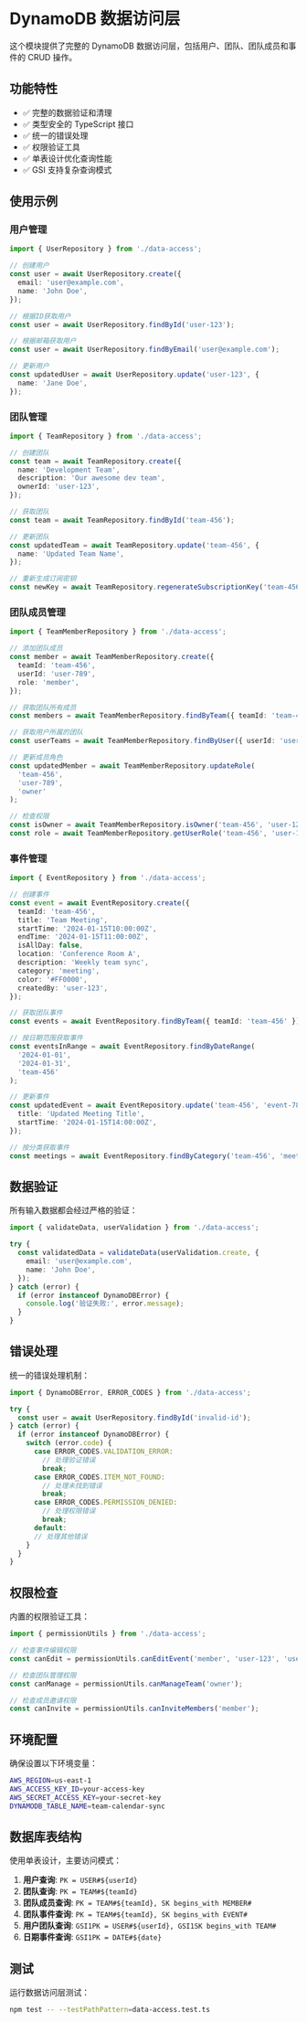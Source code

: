 # DynamoDB 数据访问层

这个模块提供了完整的 DynamoDB 数据访问层，包括用户、团队、团队成员和事件的 CRUD 操作。

## 功能特性

- ✅ 完整的数据验证和清理
- ✅ 类型安全的 TypeScript 接口
- ✅ 统一的错误处理
- ✅ 权限验证工具
- ✅ 单表设计优化查询性能
- ✅ GSI 支持复杂查询模式

## 使用示例

### 用户管理

```typescript
import { UserRepository } from './data-access';

// 创建用户
const user = await UserRepository.create({
  email: 'user@example.com',
  name: 'John Doe',
});

// 根据ID获取用户
const user = await UserRepository.findById('user-123');

// 根据邮箱获取用户
const user = await UserRepository.findByEmail('user@example.com');

// 更新用户
const updatedUser = await UserRepository.update('user-123', {
  name: 'Jane Doe',
});
```

### 团队管理

```typescript
import { TeamRepository } from './data-access';

// 创建团队
const team = await TeamRepository.create({
  name: 'Development Team',
  description: 'Our awesome dev team',
  ownerId: 'user-123',
});

// 获取团队
const team = await TeamRepository.findById('team-456');

// 更新团队
const updatedTeam = await TeamRepository.update('team-456', {
  name: 'Updated Team Name',
});

// 重新生成订阅密钥
const newKey = await TeamRepository.regenerateSubscriptionKey('team-456');
```

### 团队成员管理

```typescript
import { TeamMemberRepository } from './data-access';

// 添加团队成员
const member = await TeamMemberRepository.create({
  teamId: 'team-456',
  userId: 'user-789',
  role: 'member',
});

// 获取团队所有成员
const members = await TeamMemberRepository.findByTeam({ teamId: 'team-456' });

// 获取用户所属的团队
const userTeams = await TeamMemberRepository.findByUser({ userId: 'user-123' });

// 更新成员角色
const updatedMember = await TeamMemberRepository.updateRole(
  'team-456',
  'user-789',
  'owner'
);

// 检查权限
const isOwner = await TeamMemberRepository.isOwner('team-456', 'user-123');
const role = await TeamMemberRepository.getUserRole('team-456', 'user-123');
```

### 事件管理

```typescript
import { EventRepository } from './data-access';

// 创建事件
const event = await EventRepository.create({
  teamId: 'team-456',
  title: 'Team Meeting',
  startTime: '2024-01-15T10:00:00Z',
  endTime: '2024-01-15T11:00:00Z',
  isAllDay: false,
  location: 'Conference Room A',
  description: 'Weekly team sync',
  category: 'meeting',
  color: '#FF0000',
  createdBy: 'user-123',
});

// 获取团队事件
const events = await EventRepository.findByTeam({ teamId: 'team-456' });

// 按日期范围获取事件
const eventsInRange = await EventRepository.findByDateRange(
  '2024-01-01',
  '2024-01-31',
  'team-456'
);

// 更新事件
const updatedEvent = await EventRepository.update('team-456', 'event-789', {
  title: 'Updated Meeting Title',
  startTime: '2024-01-15T14:00:00Z',
});

// 按分类获取事件
const meetings = await EventRepository.findByCategory('team-456', 'meeting');
```

## 数据验证

所有输入数据都会经过严格的验证：

```typescript
import { validateData, userValidation } from './data-access';

try {
  const validatedData = validateData(userValidation.create, {
    email: 'user@example.com',
    name: 'John Doe',
  });
} catch (error) {
  if (error instanceof DynamoDBError) {
    console.log('验证失败:', error.message);
  }
}
```

## 错误处理

统一的错误处理机制：

```typescript
import { DynamoDBError, ERROR_CODES } from './data-access';

try {
  const user = await UserRepository.findById('invalid-id');
} catch (error) {
  if (error instanceof DynamoDBError) {
    switch (error.code) {
      case ERROR_CODES.VALIDATION_ERROR:
        // 处理验证错误
        break;
      case ERROR_CODES.ITEM_NOT_FOUND:
        // 处理未找到错误
        break;
      case ERROR_CODES.PERMISSION_DENIED:
        // 处理权限错误
        break;
      default:
      // 处理其他错误
    }
  }
}
```

## 权限检查

内置的权限验证工具：

```typescript
import { permissionUtils } from './data-access';

// 检查事件编辑权限
const canEdit = permissionUtils.canEditEvent('member', 'user-123', 'user-123');

// 检查团队管理权限
const canManage = permissionUtils.canManageTeam('owner');

// 检查成员邀请权限
const canInvite = permissionUtils.canInviteMembers('member');
```

## 环境配置

确保设置以下环境变量：

```bash
AWS_REGION=us-east-1
AWS_ACCESS_KEY_ID=your-access-key
AWS_SECRET_ACCESS_KEY=your-secret-key
DYNAMODB_TABLE_NAME=team-calendar-sync
```

## 数据库表结构

使用单表设计，主要访问模式：

1. **用户查询**: `PK = USER#${userId}`
2. **团队查询**: `PK = TEAM#${teamId}`
3. **团队成员查询**: `PK = TEAM#${teamId}, SK begins_with MEMBER#`
4. **团队事件查询**: `PK = TEAM#${teamId}, SK begins_with EVENT#`
5. **用户团队查询**: `GSI1PK = USER#${userId}, GSI1SK begins_with TEAM#`
6. **日期事件查询**: `GSI1PK = DATE#${date}`

## 测试

运行数据访问层测试：

```bash
npm test -- --testPathPattern=data-access.test.ts
```
